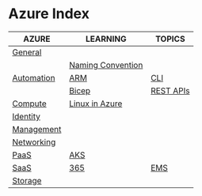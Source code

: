 # Azure Index

|AZURE|LEARNING|TOPICS|
|---|---|---|
|[General](cloud/azure/azure-general)|||
||[Naming Convention](cloud/azure/azure-general#naming-convention)||
|[Automation](cloud/azure/azure-automation)|[ARM](cloud/azure/azure-automation#arm)|[CLI](cloud/azure/azure-automation#azure-cli)|
||[Bicep](cloud/azure/azure-automation#bicep)|[REST APIs](cloud/azure/azure-automation#azure-rest-apis)|
|[Compute](cloud/azure/azure-compute)|[Linux in Azure](cloud/azure/azure-compute#linux-in-azure)||
|[Identity](cloud/azure/azure-identity)|||
|[Management](cloud/azure/azure-management)|||
|[Networking](cloud/azure/azure-networking)|||
|[PaaS](cloud/azure/azure-paas)|[AKS](cloud/azure/azure-paas#aks)||
|[SaaS](cloud/azure/azure-saas)|[365](cloud/azure/azure-saas#microsoft-365-and-office-365)|[EMS](cloud/azure/azure-saas#enterprise-mobility-security)|
|[Storage](cloud/azure/azure-storage)|||
